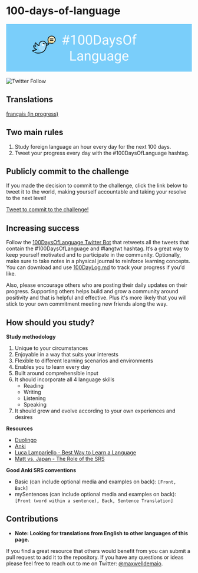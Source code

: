 # 100-days-of-language

![Readme banner image](./static/ReadMeLangBanner.png)

![Twitter Follow](https://img.shields.io/twitter/follow/thelangbot?style=social)

## Translations
[français (in progress)](./translations/README_fr.md)

## Two main rules

1. Study foreign language an hour every day for the next 100 days.
2. Tweet your progress every day with the #100DaysOfLanguage hashtag.

## Publicly commit to the challenge

If you made the decision to commit to the challenge, click the link below to tweet it to the world, making yourself accountable and taking your resolve to the next level!

[Tweet to commit to the challenge!](https://twitter.com/intent/tweet?text=I%27m%20publicly%20committing%20to%20the%20100DaysOfLanguage%20Challenge%20starting%20today!%20Learn%20more%20and%20join%20me!%20Hey%20@thelangbot%20@maxwelldemaio%20&url=https://github.com/maxwelldemaio/100-days-of-language&hashtags=100DaysOfLanguage)

## Increasing success

Follow the [100DaysOfLanguage Twitter Bot](https://twitter.com/thelangbot) that retweets all the tweets that contain the #100DaysOfLanguage and #langtwt hashtag. It’s a great way to keep yourself motivated and to participate in the community. Optionally, make sure to take notes in a physical journal to reinforce learning concepts. You can download and use [100DayLog.md](./languageLog/100DayLog.md) to track your progress if you'd like.

Also, please encourage others who are posting their daily updates on their progress. Supporting others helps build and grow a community around positivity and that is helpful and effective. Plus it's more likely that you will stick to your own commitment meeting new friends along the way.

## How should you study?

**Study methodology**
1. Unique to your circumstances
2. Enjoyable in a way that suits your interests
3. Flexible to different learning scenarios and environments
4. Enables you to learn every day
5. Built around comprehensible input
6. It should incorporate all 4 language skills
    - Reading
    - Writing
    - Listening
    - Speaking
7. It should grow and evolve according to your own experiences and desires

**Resources**
- [Duolingo](https://www.duolingo.com)
- [Anki](https://ankiweb.net/)
- [Luca Lampariello - Best Way to Learn a Language](https://www.youtube.com/watch?v=SDLlhUv519k)
- [Matt vs. Japan - The Role of the SRS](https://www.youtube.com/watch?v=wrBFhsnBQ2k)

**Good Anki SRS conventions**
- Basic (can include optional media and examples on back): `[Front, Back]`
- mySentences (can include optional media and examples on back): `[Front (word within a sentence), Back, Sentence Translation]`

## Contributions

- **Note: Looking for translations from English to other languages of this page.**

If you find a great resource that others would benefit from you can submit a pull request to add it to the repository. If you have any questions or ideas please feel free to reach out to me on Twitter: [@maxwelldemaio](https://twitter.com/maxwelldemaio).